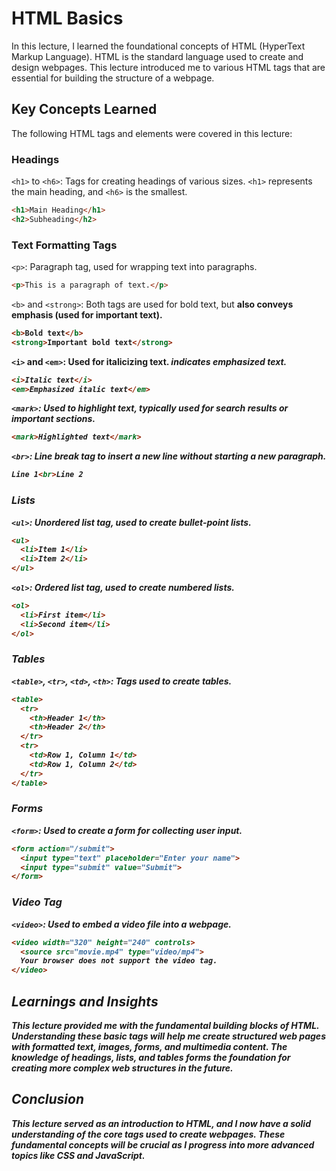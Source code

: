 # HTML Basics

In this lecture, I learned the foundational concepts of HTML (HyperText Markup Language). HTML is the standard language used to create and design webpages. This lecture introduced me to various HTML tags that are essential for building the structure of a webpage.

## Key Concepts Learned

The following HTML tags and elements were covered in this lecture:

### Headings

`<h1>` to `<h6>`: Tags for creating headings of various sizes. `<h1>` represents the main heading, and `<h6>` is the smallest.

```html
<h1>Main Heading</h1>
<h2>Subheading</h2>
```
### Text Formatting Tags

`<p>`: Paragraph tag, used for wrapping text into paragraphs.

```html
<p>This is a paragraph of text.</p>
```

`<b>` and `<strong>`: Both tags are used for bold text, but <strong> also conveys emphasis (used for important text).

```html
<b>Bold text</b>
<strong>Important bold text</strong>
```

`<i>` and `<em>`: Used for italicizing text. <em> indicates emphasized text.

```html
<i>Italic text</i>
<em>Emphasized italic text</em>
```

`<mark>`: Used to highlight text, typically used for search results or important sections.

```html
<mark>Highlighted text</mark>
```

`<br>`: Line break tag to insert a new line without starting a new paragraph.

```html
Line 1<br>Line 2
```

### Lists

`<ul>`: Unordered list tag, used to create bullet-point lists.

```html
<ul>
  <li>Item 1</li>
  <li>Item 2</li>
</ul>
```

`<ol>`: Ordered list tag, used to create numbered lists.

```html
<ol>
  <li>First item</li>
  <li>Second item</li>
</ol>
```

### Tables

`<table>`, `<tr>`, `<td>`, `<th>`: Tags used to create tables.

```html
<table>
  <tr>
    <th>Header 1</th>
    <th>Header 2</th>
  </tr>
  <tr>
    <td>Row 1, Column 1</td>
    <td>Row 1, Column 2</td>
  </tr>
</table>
```

### Forms

`<form>`: Used to create a form for collecting user input.

```html
<form action="/submit">
  <input type="text" placeholder="Enter your name">
  <input type="submit" value="Submit">
</form>
```

### Video Tag

`<video>`: Used to embed a video file into a webpage.

```html
<video width="320" height="240" controls>
  <source src="movie.mp4" type="video/mp4">
  Your browser does not support the video tag.
</video>
```

## Learnings and Insights

This lecture provided me with the fundamental building blocks of HTML. Understanding these basic tags will help me create structured web pages with formatted text, images, forms, and multimedia content. The knowledge of headings, lists, and tables forms the foundation for creating more complex web structures in the future.

## Conclusion

This lecture served as an introduction to HTML, and I now have a solid understanding of the core tags used to create webpages. These fundamental concepts will be crucial as I progress into more advanced topics like CSS and JavaScript.
